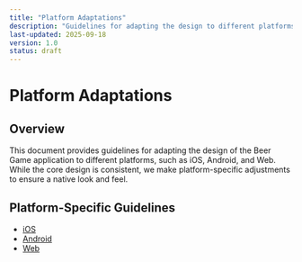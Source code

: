 ```yaml
---
title: "Platform Adaptations"
description: "Guidelines for adapting the design to different platforms."
last-updated: 2025-09-18
version: 1.0
status: draft
---
```


# Platform Adaptations

## Overview
This document provides guidelines for adapting the design of the Beer Game application to different platforms, such as iOS, Android, and Web. While the core design is consistent, we make platform-specific adjustments to ensure a native look and feel.

## Platform-Specific Guidelines
- [iOS](./ios.md)
- [Android](./android.md)
- [Web](./web.md)
